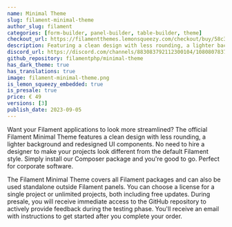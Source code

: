 ```yaml
---
name: Minimal Theme
slug: filament-minimal-theme
author_slug: filament
categories: [form-builder, panel-builder, table-builder, theme]
checkout_url: https://filamentthemes.lemonsqueezy.com/checkout/buy/58c32592-f76a-4685-aba2-65487cbcd3cc?embed=1&logo=0&discount=0
description: Featuring a clean design with less rounding, a lighter background and redesigned UI components.
discord_url: https://discord.com/channels/883083792112300104/1080807837833384017
github_repository: filamentphp/minimal-theme
has_dark_theme: true
has_translations: true
image: filament-minimal-theme.png
is_lemon_squeezy_embedded: true
is_presale: true
price: € 49
versions: [3]
publish_date: 2023-09-05
---
```


Want your Filament applications to look more streamlined? The official Filament Minimal Theme features a clean design with less rounding, a lighter background and redesigned UI components. No need to hire a designer to make your projects look different from the default Filament style. Simply install our Composer package and you're good to go. Perfect for corporate software.

The Filament Minimal Theme covers all Filament packages and can also be used standalone outside Filament panels. You can choose a license for a single project or unlimited projects, both including free updates. During presale, you will receive immediate access to the GitHub repository to actively provide feedback during the testing phase. You'll receive an email with instructions to get started after you complete your order.
